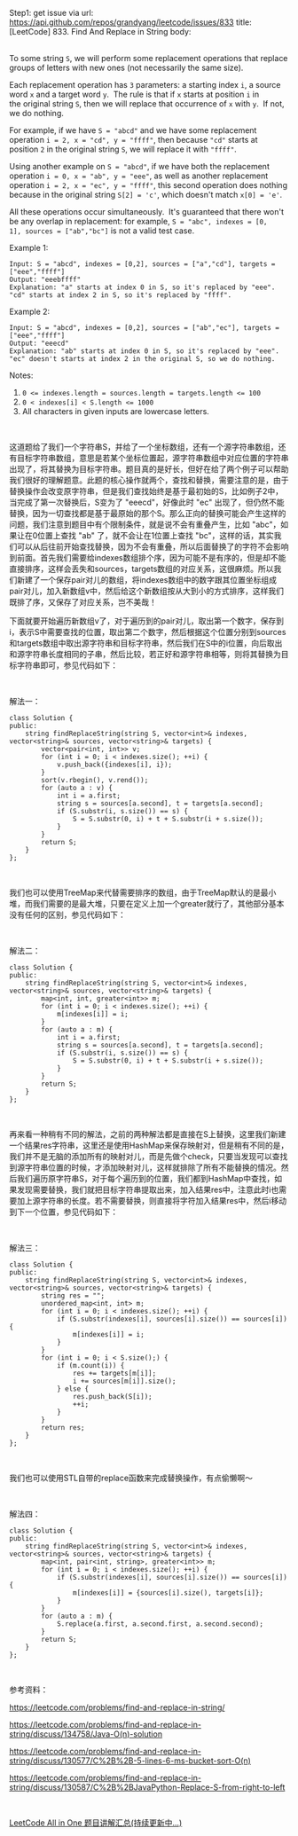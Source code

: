 Step1: get issue via url: https://api.github.com/repos/grandyang/leetcode/issues/833 
 title:[LeetCode] 833. Find And Replace in String 
 body:  
  

To some string `S`, we will perform some replacement operations that replace groups of letters with new ones (not necessarily the same size).

Each replacement operation has `3` parameters: a starting index `i`, a source word `x` and a target word `y`.  The rule is that if `x` starts at position `i` in the original string `S`, then we will replace that occurrence of `x` with `y`.  If not, we do nothing.

For example, if we have `S = "abcd"` and we have some replacement operation `i = 2, x = "cd", y = "ffff"`, then because `"cd"` starts at position `2` in the original string `S`, we will replace it with `"ffff"`.

Using another example on `S = "abcd"`, if we have both the replacement operation `i = 0, x = "ab", y = "eee"`, as well as another replacement operation `i = 2, x = "ec", y = "ffff"`, this second operation does nothing because in the original string `S[2] = 'c'`, which doesn't match `x[0] = 'e'`.

All these operations occur simultaneously.  It's guaranteed that there won't be any overlap in replacement: for example, `S = "abc", indexes = [0, 1], sources = ["ab","bc"]` is not a valid test case.

Example 1:
    
    
    Input: S = "abcd", indexes = [0,2], sources = ["a","cd"], targets = ["eee","ffff"]
    Output: "eeebffff"
    Explanation: "a" starts at index 0 in S, so it's replaced by "eee".
    "cd" starts at index 2 in S, so it's replaced by "ffff".
    

Example 2:
    
    
    Input: S = "abcd", indexes = [0,2], sources = ["ab","ec"], targets = ["eee","ffff"]
    Output: "eeecd"
    Explanation: "ab" starts at index 0 in S, so it's replaced by "eee". 
    "ec" doesn't starts at index 2 in the original S, so we do nothing.
    

Notes:

  1. `0 <= indexes.length = sources.length = targets.length <= 100`
  2. `0 < indexes[i] < S.length <= 1000`
  3. All characters in given inputs are lowercase letters.



 

这道题给了我们一个字符串S，并给了一个坐标数组，还有一个源字符串数组，还有目标字符串数组，意思是若某个坐标位置起，源字符串数组中对应位置的字符串出现了，将其替换为目标字符串。题目真的是好长，但好在给了两个例子可以帮助我们很好的理解题意。此题的核心操作就两个，查找和替换，需要注意的是，由于替换操作会改变原字符串，但是我们查找始终是基于最初始的S，比如例子2中，当完成了第一次替换后，S变为了 "eeecd"，好像此时 "ec" 出现了，但仍然不能替换，因为一切查找都是基于最原始的那个S。那么正向的替换可能会产生这样的问题，我们注意到题目中有个限制条件，就是说不会有重叠产生，比如 "abc"，如果让在0位置上查找 "ab" 了，就不会让在1位置上查找 "bc"，这样的话，其实我们可以从后往前开始查找替换，因为不会有重叠，所以后面替换了的字符不会影响到前面。首先我们需要给indexes数组排个序，因为可能不是有序的，但是却不能直接排序，这样会丢失和sources，targets数组的对应关系，这很麻烦。所以我们新建了一个保存pair对儿的数组，将indexes数组中的数字跟其位置坐标组成pair对儿，加入新数组v中，然后给这个新数组按从大到小的方式排序，这样我们既排了序，又保存了对应关系，岂不美哉！

下面就要开始遍历新数组v了，对于遍历到的pair对儿，取出第一个数字，保存到i，表示S中需要查找的位置，取出第二个数字，然后根据这个位置分别到sources和targets数组中取出源字符串和目标字符串，然后我们在S中的i位置，向后取出和源字符串长度相同的子串，然后比较，若正好和源字符串相等，则将其替换为目标字符串即可，参见代码如下：

 

解法一：
    
    
    class Solution {
    public:
        string findReplaceString(string S, vector<int>& indexes, vector<string>& sources, vector<string>& targets) {
            vector<pair<int, int>> v;
            for (int i = 0; i < indexes.size(); ++i) {
                v.push_back({indexes[i], i});
            }
            sort(v.rbegin(), v.rend());
            for (auto a : v) {
                int i = a.first;
                string s = sources[a.second], t = targets[a.second];
                if (S.substr(i, s.size()) == s) {
                    S = S.substr(0, i) + t + S.substr(i + s.size());
                }
            }
            return S;
        }
    };

 

我们也可以使用TreeMap来代替需要排序的数组，由于TreeMap默认的是最小堆，而我们需要的是最大堆，只要在定义上加一个greater就行了，其他部分基本没有任何的区别，参见代码如下：

 

解法二：
    
    
    class Solution {
    public:
        string findReplaceString(string S, vector<int>& indexes, vector<string>& sources, vector<string>& targets) {
            map<int, int, greater<int>> m;
            for (int i = 0; i < indexes.size(); ++i) {
                m[indexes[i]] = i;
            }
            for (auto a : m) {
                int i = a.first;
                string s = sources[a.second], t = targets[a.second];
                if (S.substr(i, s.size()) == s) {
                    S = S.substr(0, i) + t + S.substr(i + s.size());
                }
            }
            return S;
        }
    };

 

再来看一种稍有不同的解法，之前的两种解法都是直接在S上替换，这里我们新建一个结果res字符串，这里还是使用HashMap来保存映射对，但是稍有不同的是，我们并不是无脑的添加所有的映射对儿，而是先做个check，只要当发现可以查找到源字符串位置的时候，才添加映射对儿，这样就排除了所有不能替换的情况。然后我们遍历原字符串S，对于每个遍历到的位置，我们都到HashMap中查找，如果发现需要替换，我们就把目标字符串提取出来，加入结果res中，注意此时i也需要加上源字符串的长度。若不需要替换，则直接将字符加入结果res中，然后i移动到下一个位置，参见代码如下：

 

解法三：
    
    
    class Solution {
    public:
        string findReplaceString(string S, vector<int>& indexes, vector<string>& sources, vector<string>& targets) {
            string res = "";
            unordered_map<int, int> m;
            for (int i = 0; i < indexes.size(); ++i) {
                if (S.substr(indexes[i], sources[i].size()) == sources[i]) {
                    m[indexes[i]] = i;
                }        
            }
            for (int i = 0; i < S.size();) {
                if (m.count(i)) {
                    res += targets[m[i]];
                    i += sources[m[i]].size();
                } else {
                    res.push_back(S[i]);
                    ++i;
                }
            }
            return res;
        }
    };

 

我们也可以使用STL自带的replace函数来完成替换操作，有点偷懒啊～

 

解法四：
    
    
    class Solution {
    public:
        string findReplaceString(string S, vector<int>& indexes, vector<string>& sources, vector<string>& targets) {
            map<int, pair<int, string>, greater<int>> m;
            for (int i = 0; i < indexes.size(); ++i) {
                if (S.substr(indexes[i], sources[i].size()) == sources[i]) {
                    m[indexes[i]] = {sources[i].size(), targets[i]};
                }        
            }
            for (auto a : m) {
                S.replace(a.first, a.second.first, a.second.second);
            }
            return S;
        }
    };

 

参考资料：

<https://leetcode.com/problems/find-and-replace-in-string/>

<https://leetcode.com/problems/find-and-replace-in-string/discuss/134758/Java-O(n)-solution>

<https://leetcode.com/problems/find-and-replace-in-string/discuss/130577/C%2B%2B-5-lines-6-ms-bucket-sort-O(n)>

<https://leetcode.com/problems/find-and-replace-in-string/discuss/130587/C%2B%2BJavaPython-Replace-S-from-right-to-left>

 

[LeetCode All in One 题目讲解汇总(持续更新中...)](http://www.cnblogs.com/grandyang/p/4606334.html)
